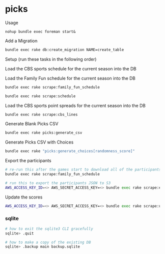 picks
=====

Usage

```
nohup bundle exec foreman start&
```

Add a Migration

``` bash
bundle exec rake db:create_migration NAME=create_table
```

Setup (run these tasks in the following order)

Load the CBS sports schedule for the current season into the DB

Load the Family Fun schedule for the current season into the DB

``` bash
bundle exec rake scrape:family_fun_schedule
```

``` bash
bundle exec rake scrape:schedule
```

Load the CBS sports point spreads for the current season into the DB

``` bash
bundle exec rake scrape:cbs_lines
```

Generate Blank Picks CSV

```bash
bundle exec rake picks:generate_csv
```

Generate Picks CSV with Choices

```bash
bundle exec rake "picks:generate_choices[randomness_score]"
```

Export the participants

``` bash
# re-run this after the games start to download all of the participants into the DB
bundle exec rake scrape:family_fun_schedule

# run this to export the participants JSON to S3
AWS_ACCESS_KEY_ID=<> AWS_SECRET_ACCESS_KEY=<> bundle exec rake scrape:export_participants
```

Update the scores

``` bash
AWS_ACCESS_KEY_ID=<> AWS_SECRET_ACCESS_KEY=<> bundle exec rake scrape:update_scores
```

### sqlite

``` bash
# how to exit the sqlite3 CLI gracefully
sqlite> .quit

# how to make a copy of the existing DB
sqlite> .backup main backup.sqlite
```
